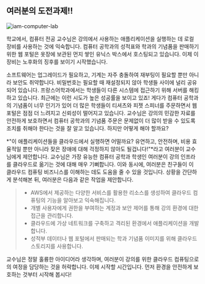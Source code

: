 ## 여러분의 도전과제!!

![iam-computer-lab](https://static.us-east-1.prod.workshops.aws/public/856f008e-b000-462c-b14e-2b12e35d7697/static/images/iam/proposal.png)

 학교에서, 컴퓨터 전공 교수님은 강의에서 사용하는 애플리케이션을 실행하는 데 로컬 장비를 사용하는 것에 익숙합니다. 컴퓨터 공학과의 성적표와 학과의 기념품을 판매하기 위한 웹 포털은 옷장에 보관된 먼지 쌓인 유닉스 박스에서 호스팅되고 있습니다. 이제 이 장비는 노후화의 징후를 보이기 시작했습니다.

 소프트웨어는 업그레이드가 필요하고, 기계는 자주 충돌하여 재부팅이 필요할 뿐만 아니라 보안도 취약합니다. 비밀번호는 필요할 때 재설정되지 않아 학생들 사이에 널리 공유되어 있습니다. 프랑스어학과에서는 학생들이 다른 시스템에 접근하기 위해 서버를 해킹하고 있습니다. 최근에는 이런 시도가 높은 성공률을 보이고 있죠! 게다가 컴퓨터 공학과의 기념품이 너무 인기가 있어 더 많은 학생들이 티셔츠와 피젯 스피너를 주문하면서 웹 포털은 점점 더 느려지고 신뢰성이 떨어지고 있습니다. 교수님은 강의의 민감한 자료를 안전하게 보호하면서 컴퓨터 공학과의 기념품 주문은 문제없이 더 많이 받을 수 있도록 조치를 취해야 한다는 것을 잘 알고 있습니다. 하지만 어떻게 해야 할까요?

*"이 애플리케이션들을 클라우드에서 실행하면 어떨까요? 유연하고, 안전하며, 비용 효율적일 뿐만 아니라 잦은 장애에 대해 걱정하지 않아도 될겁니다!"*라고 여러분이 교수님에게 제안합니다. 교수님은 가장 유능한 컴퓨터 공학과 학생인 여러분이 강의 인프라를 클라우드로 옮기는 것에 대해 매우 기뻐합니다. 이와 동시에, 여러분은 친구들이 이 클라우드 컴퓨팅 비즈니스를 이해하는 데도 도움을 줄 수 있을 것입니다. 상황을 간단하게 분석해본 뒤, 여러분은 다음과 같은 작업을 제안합니다.

> - AWS에서 제공하는 다양한 서비스를 활용한 리소스를 생성하여 클라우드 컴퓨팅의 기능을 알아보고 익숙해집니다.
> - 개별 사용자에게 권한을 부여하는 계정과 보안 제어를 통해 강의 환경에 대한 접근을 관리합니다.
> - 클라우드에 가상 네트워크를 구축하고 격리된 환경에서 애플리케이션을 개발합니다.
> - 성적부 데이터나 웹 포털에서 판매되는 학과 기념품 이미지를 위해 클라우드 스토리지를 사용합니다.

교수님은 정말 훌륭한 아이디어라 생각하며, 여러분이 강의를 위한 클라우드 컴퓨팅으로의 여정을 담당하는 것을 허락합니다. 이제 시작할 시간입니다. 먼저 환경을 안전하게 보호하는 것부터 시작해 봅시다!